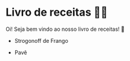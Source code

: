 # Livro de receitas :man_cook:

Oi! Seja bem vindo ao nosso livro de receitas! :wave:

- Strogonoff de Frango

- Pavê
